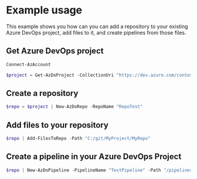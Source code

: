 # Example usage

This example shows you how can you can add a repository to your existing Azure DevOps project, add files to it, and create pipelines from those files.

## Get Azure DevOps project

```powershell
Connect-AzAccount

$project = Get-AzDoProject -CollectionUri "https://dev.azure.com/contoso" -ProjectName "MyProject"
```

## Create a repository

```powershell
$repo = $project | New-AzDoRepo -RepoName "RepoTest"
```

## Add files to your repository

```powershell
$repo | Add-FilesToRepo -Path "C:/git/MyProject/MyRepo"
```

## Create a pipeline in your Azure DevOps Project

```powershell
$repo | New-AzDoPipeline -PipelineName "TestPipeline" -Path "/pipelines/pipeline1.yml"
```
